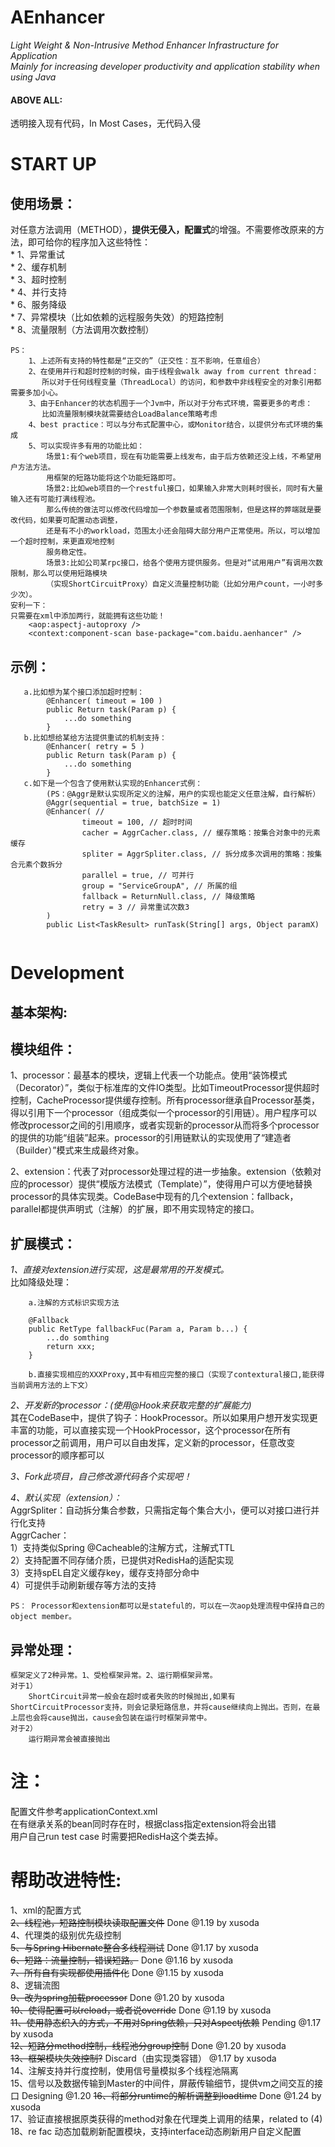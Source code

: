 # AEnhancer

*Light Weight & Non-Intrusive Method Enhancer Infrastructure for Application*  
*Mainly for increasing developer productivity and application stability when using Java*

#### ABOVE ALL:
透明接入现有代码，In Most Cases，无代码入侵

# START UP
## 使用场景：
对任意方法调用（METHOD），**提供无侵入，配置式**的增强。不需要修改原来的方法，即可给你的程序加入这些特性：  
    * 1、异常重试  
    * 2、缓存机制  
    * 3、超时控制  
    * 4、并行支持  
    * 6、服务降级  
    * 7、异常模块（比如依赖的远程服务失效）的短路控制  
    * 8、流量限制（方法调用次数控制）  
      
	PS：
		1、上述所有支持的特性都是“正交的”（正交性：互不影响，任意组合） 
		2、在使用并行和超时控制的时候，由于线程会walk away from current thread：
		   所以对于任何线程变量（ThreadLocal）的访问，和参数中非线程安全的对象引用都需要多加小心。 
		3、由于Enhancer的状态机囿于一个Jvm中，所以对于分布式环境，需要更多的考虑：
		   比如流量限制模块就需要结合LoadBalance策略考虑
		4、best practice：可以与分布式配置中心，或Monitor结合，以提供分布式环境的集成
		5、可以实现许多有用的功能比如：
			场景1:有个web项目，现在有功能需要上线发布，由于后方依赖还没上线，不希望用户方法方法。
			用框架的短路功能将这个功能短路即可。
			场景2:比如web项目的一个restful接口，如果输入非常大则耗时很长，同时有大量输入还有可能打满线程池。
			那么传统的做法可以修改代码增加一个参数量或者范围限制，但是这样的弊端就是要改代码，如果要可配置动态调整，
			还是有不小的workload，范围太小还会阻碍大部分用户正常使用。所以，可以增加一个超时控制，来更直观地控制
			服务稳定性。
			场景3:比如公司某rpc接口，给各个使用方提供服务。但是对“试用用户”有调用次数限制，那么可以使用短路模块
			（实现ShortCircuitProxy）自定义流量控制功能（比如分用户count，一小时多少次）。
	安利一下：
	只需要在xml中添加两行，就能拥有这些功能！
		<aop:aspectj-autoproxy />
		<context:component-scan base-package="com.baidu.aenhancer" />

## 示例：

```
   a.比如想为某个接口添加超时控制：
		@Enhancer( timeout = 100 )
		public Return task(Param p) {
			...do something
		}
   b.比如想给某给方法提供重试的机制支持：
		@Enhancer( retry = 5 )
		public Return task(Param p) {
			...do something
		}
   c.如下是一个包含了使用默认实现的Enhancer式例：
		(PS：@Aggr是默认实现所定义的注解，用户的实现也能定义任意注解，自行解析）
		@Aggr(sequential = true, batchSize = 1)
    	@Enhancer( //
        	    timeout = 100, // 超时时间
           		cacher = AggrCacher.class, // 缓存策略：按集合对象中的元素缓存
            	spliter = AggrSpliter.class, // 拆分成多次调用的策略：按集合元素个数拆分
            	parallel = true, // 可并行
            	group = "ServiceGroupA", // 所属的组
            	fallback = ReturnNull.class, // 降级策略
            	retry = 3 // 异常重试次数3
    	)
    	public List<TaskResult> runTask(String[] args, Object paramX)
  
```

# Development
##	基本架构:

##	模块组件：
   1、processor：最基本的模块，逻辑上代表一个功能点。使用“装饰模式（Decorator）”，类似于标准库的文件IO类型。比如TimeoutProcessor提供超时控制，CacheProcessor提供缓存控制。所有processor继承自Processor基类，得以引用下一个processor（组成类似一个processor的引用链）。用户程序可以修改processor之间的引用顺序，或者实现新的processor从而将多个processor的提供的功能“组装”起来。processor的引用链默认的实现使用了“建造者（Builder）”模式来生成最终对象。

   2、extension：代表了对processor处理过程的进一步抽象。extension（依赖对应的processor）提供“模版方法模式（Template）”，使得用户可以方便地替换processor的具体实现类。CodeBase中现有的几个extension：fallback，parallel都提供声明式（注解）的扩展，即不用实现特定的接口。

	
## 扩展模式：
   *1、直接对extension进行实现，这是最常用的开发模式。*  
  		比如降级处理：  
		
		a.注解的方式标识实现方法
		
    	@Fallback
		public RetType fallbackFuc(Param a, Param b...) {
			...do somthing 
    	    return xxx;
		}
   		
		b.直接实现相应的XXXProxy,其中有相应完整的接口（实现了contextural接口,能获得当前调用方法的上下文）
   
   *2、开发新的processor：(使用@Hook来获取完整的扩展能力)*  
   其在CodeBase中，提供了钩子：HookProcessor。所以如果用户想开发实现更丰富的功能，可以直接实现一个HookProcessor，这个processor在所有processor之前调用，用户可以自由发挥，定义新的processor，任意改变processor的顺序都可以
	
   *3、Fork此项目，自己修改源代码各个实现吧！*
   
   *4、默认实现（extension）：*  
		AggrSpliter：自动拆分集合参数，只需指定每个集合大小，便可以对接口进行并行化支持  
		AggrCacher：  
			1）支持类似Spring @Cacheable的注解方式，注解式TTL  
    		2）支持配置不同存储介质，已提供对RedisHa的适配实现  
    		3）支持spEL自定义缓存key，缓存支持部分命中  
			4）可提供手动刷新缓存等方法的支持    
	
	PS： Processor和extension都可以是stateful的，可以在一次aop处理流程中保持自己的object member。
	
## 异常处理：
	框架定义了2种异常。1、受检框架异常。2、运行期框架异常。
	对于1）
		ShortCircuit异常一般会在超时或者失败的时候抛出,如果有ShortCircuitProcessor支持，则会记录短路信息，并将cause继续向上抛出。否则，在最上层也会将cause抛出，cause会包装在运行时框架异常中。
	对于2）
		运行期异常会被直接抛出
		
# 注：
配置文件参考applicationContext.xml  
在有继承关系的bean同时存在时，根据class指定extension将会出错    
用户自己run test case 时需要把RedisHa这个类去掉。  

# 帮助改进特性: 
1、xml的配置方式  
~~2、线程池，短路控制模块读取配置文件~~ Done @1.19 by xusoda  
4、代理类的级别优先级控制  
~~5、与Spring Hibernate整合多线程测试~~ Done @1.17 by xusoda  
~~6、短路：流量控制，错误短路。~~ Done @1.16 by xusoda  
~~7、所有自有实现都使用插件化~~ Done @1.15 by xusoda  
8、逻辑流图  
~~9、改为spring加载processor~~ Done @1.20 by xusoda     
~~10、使得配置可以reload，或者说override~~ Done @1.19 by xusoda  
~~11、使用静态织入的方式，不用对Spring依赖，只对Aspectj依赖~~ Pending @1.17 by xusoda  
~~12、短路分method控制，线程池分group控制~~ Done @1.20 by xusoda  
~~13、框架模块失效控制?~~ Discard（由实现类容错） @1.17 by xusoda   
14、注解支持并行度控制，使用信号量模拟多个线程池隔离  
15、信号以及数据传输到Master的中间件，屏蔽传输细节，提供vm之间交互的接口  Designing @1.20
~~16、将部分runtime的解析调整到loadtime~~ Done @1.24 by xusoda  
17、验证直接根据原类获得的method对象在代理类上调用的结果，related to (4)    
18、re fac 动态加载刷新配置模块，支持interface动态刷新用户自定义配置  
